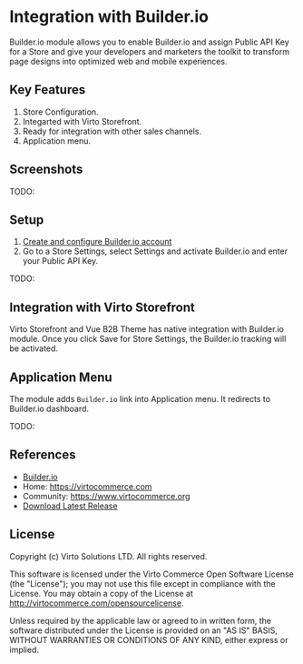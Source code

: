 # Integration with Builder.io

Builder.io module allows you to enable Builder.io and assign Public API Key for a Store and give your developers
and marketers the toolkit to transform page designs into optimized web and mobile experiences.

## Key Features
1. Store Configuration.
1. Integarted with Virto Storefront.
1. Ready for integration with other sales channels.
1. Application menu.

## Screenshots
TODO:

## Setup
1. [Create and сonfigure Builder.io account](https://www.builder.io/)
1. Go to a Store Settings, select Settings and activate Builder.io and enter your Public API Key.

TODO:

## Integration with Virto Storefront
Virto Storefront and Vue B2B Theme has native integration with Builder.io module. 
Once you click Save for Store Settings, the Builder.io tracking will be activated.


## Application Menu 
The module adds `Builder.io` link into Application menu. It redirects to Builder.io dashboard. 

TODO:

## References
* [Builder.io](https://www.builder.io)
* Home: https://virtocommerce.com
* Community: https://www.virtocommerce.org
* [Download Latest Release](https://github.com/VirtoCommerce/vc-module-builder-io/releases/latest)

## License
Copyright (c) Virto Solutions LTD.  All rights reserved.

This software is licensed under the Virto Commerce Open Software License (the "License"); you
may not use this file except in compliance with the License. You may
obtain a copy of the License at http://virtocommerce.com/opensourcelicense.

Unless required by the applicable law or agreed to in written form, the software
distributed under the License is provided on an "AS IS" BASIS,
WITHOUT WARRANTIES OR CONDITIONS OF ANY KIND, either express or
implied.
